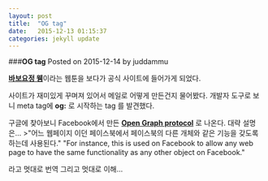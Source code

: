 ```yaml
---
layout: post
title:  "OG tag"
date:   2015-12-13 01:15:37
categories: jekyll update
---
```


###**OG tag** 
Posted on 2015-12-14 by juddammu


[**바보요정 웽**](http://www.wooeng.com)이라는 웹툰을 보다가 공식 사이트에 들어가게 되었다.

사이트가 재미있게 꾸며져 있어서 메일로 어떻게 만든건지 물어봤다.
개발자 도구로 보니 meta tag에 **og:** 로 시작하는  tag 를 발견했다.

구글에 찾아보니 Facebook에서 만든 [**Open Graph protocol**](http://ogp.me/) 로 나온다.
대략 설명은...
	>"어느 웹페이지 이던 페이스북에서 페이스북의 다른 개체와 같은 
	기능을 갖도록 하는데 사용된다." 
"For instance, this is used on Facebook to allow any web page 
to have the same functionality as any other object on Facebook."


라고 멋대로 번역 그리고 멋대로 이해...


